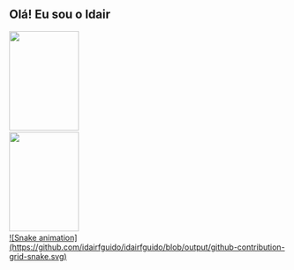 ## Olá! Eu sou o Idair 
 <div>
  <a href="https://github.com/idairfguido">
  <img width="50%" height="180em" src="https://github-readme-stats.vercel.app/api?username=idairfguido&show_icons=true&theme=dracula&include_all_commits=true&count_private=true"/>
  <img width="50%" height="180em" src="https://github-readme-stats.vercel.app/api/top-langs/?username=idairfguido&layout=compact&langs_count=7&theme=dracula"/>
</div>
<div> 
 ![Snake animation](https://github.com/idairfguido/idairfguido/blob/output/github-contribution-grid-snake.svg)
 </div>

